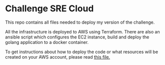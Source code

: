 # Challenge SRE Cloud

This repo contains all files needed to deploy my version of the challenge.

All the infrastructure is deployed to AWS using Terraform. There are also an ansible script which configures the EC2 instance, build and deploy the golang application to a docker container.

To get instructions about how to deploy the code or what resources will be created on your AWS account, please read [this file.](https://github.com/evandroaragao/challenge-sre-cloud/blob/main/terraform/README.md)
